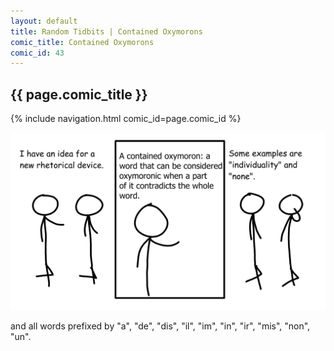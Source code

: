 ```yaml
---
layout: default
title: Random Tidbits | Contained Oxymorons
comic_title: Contained Oxymorons
comic_id: 43
---
```


## {{ page.comic_title }}

{% include navigation.html comic_id=page.comic_id %}

![](/assets/images/43.png)

and all words prefixed by "a", "de", "dis", "il", "im", "in", "ir", "mis", "non", "un".
